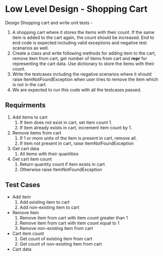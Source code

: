 # Low Level Design - Shopping Cart
Design Shopping cart and write unit tests -
1. A shopping cart where it stores the items with their count. If the same item is added to the cart again, the count should be increased. End to end code is expected including valid exceptions and negative test scenarios as well.
2. Create a class and write following methods for adding item to the cart, remove item from cart, get number of items from cart and __repr__ for representing the cart data. Use dictionary to store the items with their count.
3. Write the testcases including the negative scenarios where it should raise ItemNotFoundException when user tries to remove the item which is not in the cart.
4. We are expected to run this code with all the testcases passed.

## Requirments
1. Add items to cart
   1. If item does not exist in cart, set item count 1.
   2. If item already exists in cart, increment item count by 1.
2. Remove items from cart
   1. If 1 or more units of the item is present in cart, remove all.
   2. If item not present in cart, raise ItemNotFoundException
3. Get cart data
   1. All items with their quantities
4. Get cart item count
   1. Return quantity count if item exists in cart
   2. Otherwise raise ItemNotFoundException

## Test Cases
- Add item
  1. Add existing item to cart
  2. Add non-existing item to cart
- Remove item
  1. Remove item from cart with item count greater than 1
  2. Remove item from cart with item count equal to 1
  3. Remove non-existing item from cart
- Cart item count
  1. Get count of existing item from cart
  2. Get count of non-existing item from cart
- Cart data